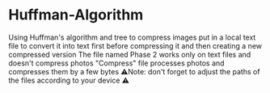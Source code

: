 # Huffman-Algorithm
Using Huffman's algorithm and tree to compress images put in a local text file to convert it into text first before compressing it and then creating a new compressed version
The file named Phase 2 works only on text files and doesn't compress photos
"Compress" file processes photos and compresses them by a few bytes 
⚠️Note: don't forget to adjust the paths of the files according to your device ⚠️
